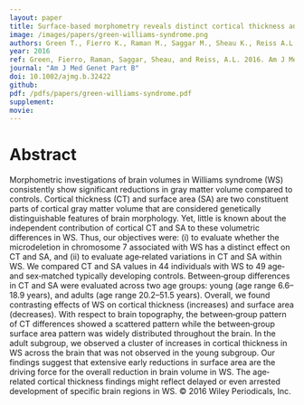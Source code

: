 ```yaml
---
layout: paper
title: Surface‐based morphometry reveals distinct cortical thickness and surface area profiles in Williams syndrome
image: /images/papers/green-williams-syndrome.png
authors: Green T., Fierro K., Raman M., Saggar M., Sheau K., Reiss A.L.
year: 2016
ref: Green, Fierro, Raman, Saggar, Sheau, and Reiss, A.L. 2016. Am J Med Genet Part B
journal: "Am J Med Genet Part B"
doi: 10.1002/ajmg.b.32422
github: 
pdf: /pdfs/papers/green-williams-syndrome.pdf
supplement: 
movie: 
---
```


# Abstract

Morphometric investigations of brain volumes in Williams syndrome (WS) consistently show significant reductions in gray matter volume compared to controls. Cortical thickness (CT) and surface area (SA) are two constituent parts of cortical gray matter volume that are considered genetically distinguishable features of brain morphology. Yet, little is known about the independent contribution of cortical CT and SA to these volumetric differences in WS. Thus, our objectives were: (i) to evaluate whether the microdeletion in chromosome 7 associated with WS has a distinct effect on CT and SA, and (ii) to evaluate age‐related variations in CT and SA within WS. We compared CT and SA values in 44 individuals with WS to 49 age‐ and sex‐matched typically developing controls. Between‐group differences in CT and SA were evaluated across two age groups: young (age range 6.6–18.9 years), and adults (age range 20.2–51.5 years). Overall, we found contrasting effects of WS on cortical thickness (increases) and surface area (decreases). With respect to brain topography, the between‐group pattern of CT differences showed a scattered pattern while the between‐group surface area pattern was widely distributed throughout the brain. In the adult subgroup, we observed a cluster of increases in cortical thickness in WS across the brain that was not observed in the young subgroup. Our findings suggest that extensive early reductions in surface area are the driving force for the overall reduction in brain volume in WS. The age‐related cortical thickness findings might reflect delayed or even arrested development of specific brain regions in WS. © 2016 Wiley Periodicals, Inc.


